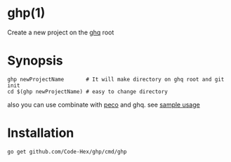 # ghp(1)

Create a new project on the [ghq](https://github.com/motemen/ghq) root

# Synopsis
    
    ghp newProjectName       # It will make directory on ghq root and git init
    cd $(ghp newProjectName) # easy to change directory

also you can use combinate with [peco](https://github.com/peco/peco) and ghq. see [sample usage](https://github.com/peco/peco/wiki/Sample-Usage#pecoghq--ghq--peco-miyagawa)

# Installation

    go get github.com/Code-Hex/ghp/cmd/ghp
